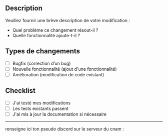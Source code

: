## Description

Veuillez fournir une brève description de votre modification :
- Quel problème ce changement résout-il ?
- Quelle fonctionnalité ajoute-t-il ?

## Types de changements
- [ ] Bugfix (correction d’un bug)
- [ ] Nouvelle fonctionnalité (ajout d'une fonctionnalité)
- [ ] Amélioration (modification de code existant)

## Checklist
- [ ] J'ai testé mes modifications
- [ ] Les tests existants passent
- [ ] J'ai mis à jour la documentation si nécessaire

--- 

renseigne ici ton pseudo discord sur le serveur du cnam : 
